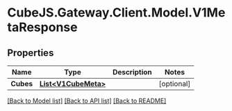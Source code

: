 # CubeJS.Gateway.Client.Model.V1MetaResponse

## Properties

Name | Type | Description | Notes
------------ | ------------- | ------------- | -------------
**Cubes** | [**List&lt;V1CubeMeta&gt;**](V1CubeMeta.md) |  | [optional] 

[[Back to Model list]](../README.md#documentation-for-models) [[Back to API list]](../README.md#documentation-for-api-endpoints) [[Back to README]](../README.md)

